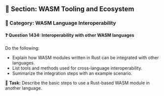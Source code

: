 ## 📘 Section: WASM Tooling and Ecosystem  
### 🔹 Category: WASM Language Interoperability  
#### ❓ Question 1434: Interoperability with other WASM languages

Do the following:

- Explain how WASM modules written in Rust can be integrated with other languages.
- List tools and methods used for cross-language interoperability.
- Summarize the integration steps with an example scenario.

🔧 **Task:** Describe the basic steps to use a Rust-based WASM module in another language.
